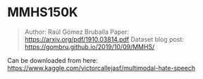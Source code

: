 # MMHS150K

> Author: Raúl Gómez Bruballa
Paper: https://arxiv.org/pdf/1910.03814.pdf
Dataset blog post: https://gombru.github.io/2019/10/09/MMHS/

Can be downloaded from here: https://www.kaggle.com/victorcallejasf/multimodal-hate-speech